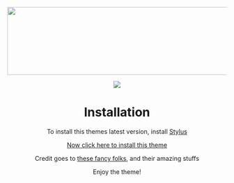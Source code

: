 <p align="center"><a href="https://kckarnige.github.io/DC-Gradient-Theme"><img width="600" height="157" src="https://kckarnige.github.io/DC-Gradient-Theme/banner.png"></a></p>

<p align="center"><img src="https://kckarnige.github.io/DC-Gradient-Theme/previewimg.png"></p>

<h1 align="center">Installation</h1>
<p align="center">To install this themes latest version, install <a href="https://chrome.google.com/webstore/detail/stylus/clngdbkpkpeebahjckkjfobafhncgmne/related">Stylus</a></p>
<p align="center"><a href="https://kckarnige.github.io/DC-Gradient-Theme" target="_blank" rel="noopener noreferrer">Now click here to install this theme</a></p>
<p align="center">Credit goes to <a href="https://github.com/kckarnige/DC-Gradient-Theme/blob/main/CREDITS.md">these fancy folks</a>, and their amazing stuffs</p>

<p align="center">Enjoy the theme!</p>
